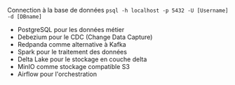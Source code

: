 


Connection à la base de données
`psql -h localhost -p 5432 -U [Username] -d [DBname]`



- PostgreSQL pour les données métier
- Debezium pour le CDC (Change Data Capture)
- Redpanda comme alternative à Kafka
- Spark pour le traitement des données
- Delta Lake pour le stockage en couche delta
- MinIO comme stockage compatible S3
- Airflow pour l'orchestration